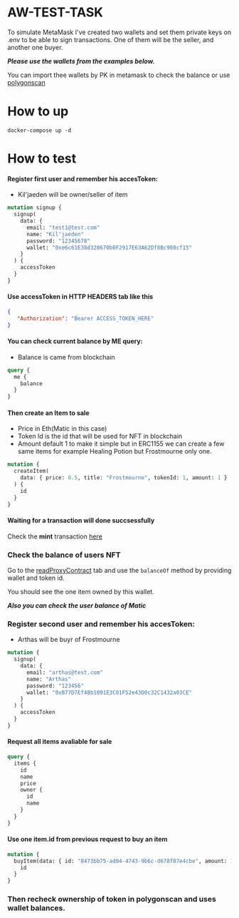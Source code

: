 # AW-TEST-TASK

To simulate MetaMask I've created two wallets and set them private keys on .env to be able to sign transactions. One of them will be the seller, and another one buyer.

**_Please use the wallets from the examples below._**

You can import thee wallets by PK in metamask to check the balance or use [polygonscan](https://mumbai.polygonscan.com/)

# How to up

`docker-compose up -d`

# How to test

#### Register first user and remember his accesToken:

- Kil'jaeden will be owner/seller of item

```graphql
mutation signup {
  signup(
    data: {
      email: "test1@test.com"
      name: "Kil'jaeden"
      password: "12345678"
      wallet: "0xe6c61E38d328670b0F2917E63A62Df8Bc908cf15"
    }
  ) {
    accessToken
  }
}
```

#### Use accessToken in HTTP HEADERS tab like this

```JSON
{
   "Authorization": "Bearer ACCESS_TOKEN_HERE"
}
```

#### You can check current balance by ME query:

- Balance is came from blockchain

```graphql
query {
  me {
    balance
  }
}
```

#### Then create an Item to sale

- Price in Eth(Matic in this case)
- Token Id is the id that will be used for NFT in blockchain
- Amount default 1 to make it simple but in ERC1155 we can create a few same items for example Healing Potion but Frostmourne only one.

```graphql
mutation {
  createItem(
    data: { price: 0.5, title: "Frostmourne", tokenId: 1, amount: 1 }
  ) {
    id
  }
}
```

#### Waiting for a transaction will done succsessfully

Check the **mint** transaction [here](https://mumbai.polygonscan.com/address/0xcF036580255aAE06A4fa4B30E585B38503Ea6E9a)

### Check the balance of users NFT

Go to the [readProxyContract](https://mumbai.polygonscan.com/address/0xcF036580255aAE06A4fa4B30E585B38503Ea6E9a#readProxyContract) tab and use the `balanceOf` method by providing wallet and token id.

You should see the one item owned by this wallet.

**_Also you can check the user balance of Matic_**

### Register second user and remember his accesToken:

- Arthas will be buyr of Frostmourne

```graphql
mutation {
  signup(
    data: {
      email: "arthas@test.com"
      name: "Arthas"
      password: "123456"
      wallet: "0xB77D7Ef48b1891E3C01F52e43D0c32C1432a03CE"
    }
  ) {
    accessToken
  }
}
```

#### Request all items avaliable for sale

```graphql
query {
  items {
    id
    name
    price
    owner {
      id
      name
    }
  }
}
```

#### Use one item.id from previous request to buy an item

```graphql
mutation {
  buyItem(data: { id: "8473bb75-ad04-4743-9b6c-d678f07e4cbe", amount: 1 }) {
    id
  }
}
```

### Then recheck ownership of token in polygonscan and uses wallet balances.

